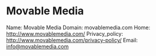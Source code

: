 
# Movable Media

Name: Movable Media
Domain: movablemedia.com
Home: http://www.movablemedia.com/
Privacy_policy: http://www.movablemedia.com/privacy-policy/
Email: info@movablemedia.com
